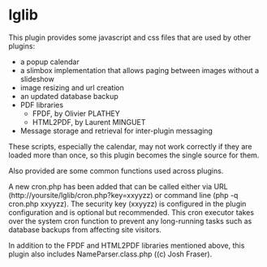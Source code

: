 lglib
=====

This plugin provides some javascript and css files that are used by other
plugins:

- a popup calendar
- a slimbox implementation that allows paging between images without a
    slideshow
- image resizing and url creation
- an updated database backup
- PDF libraries
  * FPDF, by Olivier PLATHEY
  * HTML2PDF, by Laurent MINGUET
- Message storage and retrieval for inter-plugin messaging

These scripts, especially the calendar, may not work correctly if they are
loaded more than once, so this plugin becomes the single source for them.

Also provided are some common functions used across plugins.

A new cron.php has been added that can be called either via URL
(http://yoursite/lglib/cron.php?key=xxyyzz) or command line
(php -q cron.php xxyyzz). The security key (xxyyzz) is configured in the
plugin configuration and is optional but recommended. This cron executor
takes over the system cron function to prevent any long-running tasks such
as database backups from affecting site visitors.

In addition to the FPDF and HTML2PDF libraries mentioned above, this
plugin also includes NameParser.class.php ((c) Josh Fraser).
